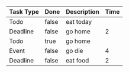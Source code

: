 |Task Type | Done | Description | Time |
|----------|------|-------------|------|
| Todo | false | eat today |  |
| Deadline | false | go home | 2 |
| Todo | true | go home |  |
| Event | false | go die | 4 |
| Deadline | false | eat food | 2 |

